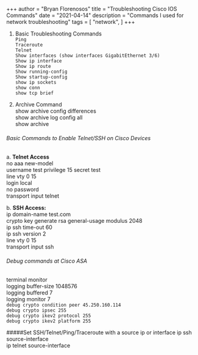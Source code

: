 +++
author = "Bryan Florenosos"
title = "Troubleshooting Cisco IOS Commands"
date = "2021-04-14"
description = "Commands I used for network troubleshooting"
tags = [
    "network",
]
+++

1. Basic Troubleshooting Commands  
`Ping`  
`Traceroute`  
`Telnet`  
`Show interfaces (show interfaces GigabitEthernet 3/6)`  
`Show ip interface`  
`Show ip route`  
`Show running-config`  
`Show startup-config`  
`show ip sockets`  
`show conn`  
`show tcp brief`  

2. Archive Command  
show archive config differences  
show archive log config all  
show archive  

###### Basic Commands to Enable Telnet/SSH on Cisco Devices
a. **Telnet Access**  
no aaa new-model  
username test privilege 15 secret test  
line vty 0 15  
login local  
no password  
transport input telnet  

b. **SSH Access:**  
ip domain-name test.com  
crypto key generate rsa general-usage modulus 2048  
ip ssh time-out 60  
ip ssh version 2  
line vty 0 15  
transport input ssh  

###### Debug commands at Cisco ASA  
terminal monitor  
logging buffer-size 1048576  
logging buffered 7  
logging monitor 7  
`debug crypto condition peer 45.250.160.114`  
`debug crypto ipsec 255`  
`debug crypto ikev2 protocol 255`  
`debug crypto ikev2 platform 255`  

#####Set SSH/Telnet/Ping/Traceroute with a source ip or interface
ip ssh source-interface <interface to use>  
ip telnet source-interface <interface to use>  






